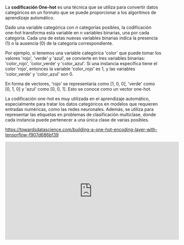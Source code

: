 La **codificación One-hot** es una técnica que se utiliza para convertir datos categóricos en un formato que se puede proporcionar a los algoritmos de aprendizaje automático.

Dado una variable categórica con $n$ categorías posibles, la codificación one-hot transforma esta variable en $n$ variables binarias, una por cada categoría. Cada una de estas nuevas variables binarias indica la presencia (1) o la ausencia (0) de la categoría correspondiente.

Por ejemplo, si tenemos una variable categórica 'color' que puede tomar los valores 'rojo', 'verde' y 'azul', se convierte en tres variables binarias: 'color_rojo', 'color_verde' y 'color_azul'. Si una instancia específica tiene el color 'rojo', entonces la variable 'color_rojo' es 1, y las variables 'color_verde' y 'color_azul' son 0.

En forma de vectores, 'rojo' se representaría como [1, 0, 0], 'verde' como [0, 1, 0] y 'azul' como [0, 0, 1]. Esto se conoce como un vector one-hot.

La codificación one-hot es muy utilizada en el aprendizaje automático, especialmente para tratar los datos categóricos en modelos que requieren entradas numéricas, como las redes neuronales. Además, se utiliza para representar las etiquetas en problemas de clasificación multiclase, donde cada instancia puede pertenecer a una única clase de varias posibles.

https://towardsdatascience.com/building-a-one-hot-encoding-layer-with-tensorflow-f907d686bf39


<iframe width="560" height="315" src="https://www.youtube.com/embed/v_4KWmkwmsU?si=mGwV-r7gRM4VQWda" title="YouTube video player" frameborder="0" allow="accelerometer; autoplay; clipboard-write; encrypted-media; gyroscope; picture-in-picture; web-share" allowfullscreen></iframe>